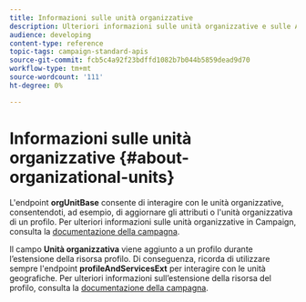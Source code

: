 ```yaml
---
title: Informazioni sulle unità organizzative
description: Ulteriori informazioni sulle unità organizzative e sulle API.
audience: developing
content-type: reference
topic-tags: campaign-standard-apis
source-git-commit: fcb5c4a92f23bdffd1082b7b044b5859dead9d70
workflow-type: tm+mt
source-wordcount: '111'
ht-degree: 0%

---
```



# Informazioni sulle unità organizzative {#about-organizational-units}

L&#39;endpoint **orgUnitBase** consente di interagire con le unità organizzative, consentendoti, ad esempio, di aggiornare gli attributi o l&#39;unità organizzativa di un profilo. Per ulteriori informazioni sulle unità organizzative in Campaign, consulta la [documentazione della campagna](https://experienceleague.adobe.com/docs/campaign-standard/using/administrating/users-and-security/organizational-units.html?lang=en#administrating).

Il campo **Unità organizzativa** viene aggiunto a un profilo durante l’estensione della risorsa profilo. Di conseguenza, ricorda di utilizzare sempre l&#39;endpoint **profileAndServicesExt** per interagire con le unità geografiche. Per ulteriori informazioni sull’estensione della risorsa del profilo, consulta la [documentazione della campagna](https://experienceleague.adobe.com/docs/campaign-standard/using/administrating/users-and-security/organizational-units.html?lang=en#partitioning-profiles).
